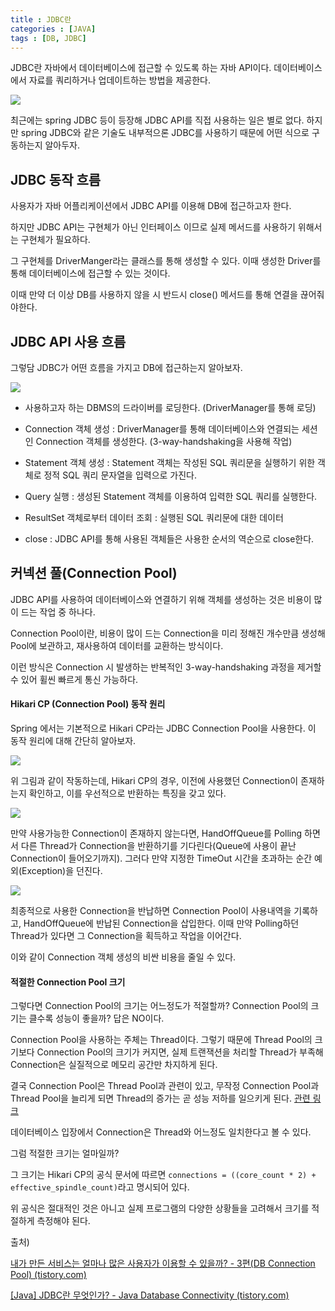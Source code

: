 ```yaml
---
title : JDBC란
categories : [JAVA]
tags : [DB, JDBC]
---
```


JDBC란 자바에서 데이터베이스에 접근할 수 있도록 하는 자바 API이다. 데이터베이스에서 자료를 쿼리하거나 업데이트하는 방법을 제공한다.

![](https://velog.velcdn.com/images%2Fmungmnb777%2Fpost%2Fe95ae870-41b2-4800-8b12-94588a6cd237%2Fimage.png) 

최근에는 spring JDBC 등이 등장해 JDBC API를 직접 사용하는 일은 별로 없다. 하지만 spring JDBC와 같은 기술도 내부적으론 JDBC를 사용하기 때문에 어떤 식으로 구동하는지 알아두자.

## JDBC 동작 흐름

사용자가 자바 어플리케이션에서 JDBC API를 이용해 DB에 접근하고자 한다. 

하지만 JDBC API는 구현체가 아닌 인터페이스 이므로 실제 메서드를 사용하기 위해서는 구현체가 필요하다.

그 구현체를 DriverManger라는 클래스를 통해 생성할 수 있다. 이때 생성한 Driver를 통해 데이터베이스에 접근할 수 있는 것이다.

이때 만약 더 이상 DB를 사용하지 않을 시 반드시 close() 메서드를 통해 연결을 끊어줘야한다.

## JDBC API 사용 흐름

그렇담 JDBC가 어떤 흐름을 가지고 DB에 접근하는지 알아보자.

![](https://img1.daumcdn.net/thumb/R1280x0/?scode=mtistory2&fname=https%3A%2F%2Fblog.kakaocdn.net%2Fdn%2FwTyMC%2FbtrR5yww0DA%2Fjwst72s4xtTKhLTtzfJ0mK%2Fimg.png)

- 사용하고자 하는 DBMS의 드라이버를 로딩한다. (DriverManager를 통해 로딩)

- Connection 객체 생성 : DriverManager를 통해 데이터베이스와 연결되는 세션인 Connection 객체를 생성한다. (3-way-handshaking을 사용해 작업)
- Statement 객체 생성 : Statement 객체는 작성된 SQL 쿼리문을 실행하기 위한 객체로 정적 SQL 쿼리 문자열을 입력으로 가진다.
- Query 실행 : 생성된 Statement 객체를 이용하여 입력한 SQL 쿼리를 실행한다.
- ResultSet 객체로부터 데이터 조회 : 실행된 SQL 쿼리문에 대한 데이터 
- close : JDBC API를 통해 사용된 객체들은 사용한 순서의 역순으로 close한다. 



## 커넥션 풀(Connection Pool)

JDBC API를 사용하여 데이터베이스와 연결하기 위해 객체를 생성하는 것은 비용이 많이 드는 작업 중 하나다.

Connection Pool이란, 비용이 많이 드는 Connection을 미리 정해진 개수만큼 생성해 Pool에 보관하고, 재사용하여 데이터를 교환하는 방식이다.

이런 방식은 Connection 시 발생하는 반복적인 3-way-handshaking 과정을 제거할 수 있어 휠씬 빠르게 통신 가능하다.

#### Hikari CP (Connection Pool) 동작 원리

Spring 에서는 기본적으로 Hikari CP라는 JDBC Connection Pool을 사용한다. 이 동작 원리에 대해 간단히 알아보자.

![](https://img1.daumcdn.net/thumb/R1280x0/?scode=mtistory2&fname=https%3A%2F%2Fblog.kakaocdn.net%2Fdn%2Fbav8cF%2FbtqTADjCVH1%2FRQbZ8DfapcUHyglakg6WK0%2Fimg.png)

위 그림과 같이 작동하는데, Hikari CP의 경우, 이전에 사용했던 Connection이 존재하는지 확인하고, 이를 우선적으로 반환하는 특징을 갖고 있다.

![](https://img1.daumcdn.net/thumb/R1280x0/?scode=mtistory2&fname=https%3A%2F%2Fblog.kakaocdn.net%2Fdn%2FCxo9j%2FbtqTqJeQp50%2FNveuqvKEGK7K2IoeiDy491%2Fimg.png)

만약 사용가능한 Connection이 존재하지 않는다면, HandOffQueue를 Polling 하면서 다른 Thread가 Connection을 반환하기를 기다린다(Queue에 사용이 끝난 Connection이 들어오기까지). 그러다 만약 지정한 TimeOut 시간을 초과하는 순간 예외(Exception)을 던진다.

![](https://img1.daumcdn.net/thumb/R1280x0/?scode=mtistory2&fname=https%3A%2F%2Fblog.kakaocdn.net%2Fdn%2F3PcJG%2FbtqTrTn0gs6%2FztMrPKK8hxRW1a3NqJGdKk%2Fimg.png)

최종적으로 사용한 Connection을 반납하면 Connection Pool이 사용내역을 기록하고, HandOffQueue에 반납된 Connection을 삽입한다. 이때 만약 Polling하던 Thread가 있다면 그 Connection을 획득하고 작업을 이어간다.

이와 같이 Connection 객체 생성의 비싼 비용을 줄일 수 있다.



#### 적절한 Connection Pool 크기

그렇다면 Connection Pool의 크기는 어느정도가 적절할까? Connection Pool의 크기는 클수록 성능이 좋을까? 답은 NO이다.

Connection Pool을 사용하는 주체는 Thread이다. 그렇기 때문에 Thread Pool의 크기보다 Connection Pool의 크기가 커지면, 실제 트랜잭션을 처리할 Thread가 부족해 Connection은 실질적으로 메모리 공간만 차지하게 된다.

결국 Connection Pool은 Thread Pool과 관련이 있고, 무작정 Connection Pool과 Thread Pool을 늘리게 되면 Thread의 증가는 곧 성능 저하를 일으키게 된다. [관련 링크 ](https://sunjong0214.github.io/posts/Context-Switching/)

데이터베이스 입장에서 Connection은 Thread와 어느정도 일치한다고 볼 수 있다.

그럼 적절한 크기는 얼마일까?

그 크기는 Hikari CP의 공식 문서에 따르면 `connections = ((core_count * 2) + effective_spindle_count)`라고 명시되어 있다.

위 공식은 절대적인 것은 아니고 실제 프로그램의 다양한 상황들을 고려해서 크기를 적절하게 측정해야 된다.





출처) 

[내가 만든 서비스는 얼마나 많은 사용자가 이용할 수 있을까? - 3편(DB Connection Pool) (tistory.com)](https://hyuntaeknote.tistory.com/12)

[[Java] JDBC란 무엇인가? - Java Database Connectivity (tistory.com)](https://ittrue.tistory.com/250)